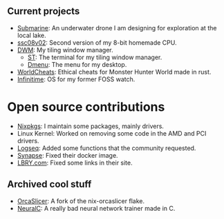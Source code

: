 ## Current projects

- [Submarine](https://github.com/lonyelon/submarine): An underwater drone I am designing for exploration at the local lake.
- [ssc08v02](https://github.com/lonyelon/ssc08v02): Second version of my 8-bit homemade CPU.
- [DWM](https://github.com/lonyelon/dwm): My tiling window manager.
  - [ST](https://github.com/lonyelon/st): The terminal for my tiling window manager.
  - [Dmenu](https://github.com/lonyelon/dmenu): The menu for my desktop.
- [WorldCheats](https://github.com/lonyelon/worldcheats): Ethical cheats for Monster Hunter World made in rust.
- [Infinitime](https://github.com/lonyelon/InfiniTime): OS for my former FOSS watch.

# Open source contributions

- [Nixpkgs](https://github.com/NixOS/nixpkgs): I maintain some packages, mainly drivers.
- Linux Kernel: Worked on removing some code in the AMD and PCI drivers.
- [Logseq](https://github.com/logseq/logseq): Added some functions that the community requested.
- [Synapse](https://github.com/matrix-org/synapse): Fixed their docker image.
- [LBRY.com](https://github.com/lbryio/lbry.com): Fixed some links in their site.

## Archived cool stuff

- [OrcaSlicer](https://github.com/lonyelon/nix-orca-slicer): A fork of the nix-orcaslicer flake.
- [NeuralC](https://github.com/lonyelon/NeuralC): A really bad neural network trainer made in C.
